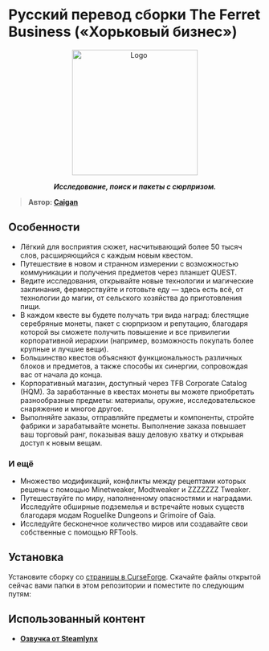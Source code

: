 # Русский перевод сборки The Ferret Business («Хорьковый бизнес»)

<p align="center"><img src="https://github.com/RushanM/Minecraft-Mods-Russian-Translation/blob/main/%D0%A0%D0%B0%D0%B7%D0%BD%D0%BE%D0%B5/the_ferret_business.png?raw=true" height="250" alt="Logo"></p>
<p align="center"><b><i>Исследование, поиск и пакеты с сюрпризом.</i></b></p>

> **Автор: [Caigan](https://github.com/CaiganMythFang)**

## Особенности
- Лёгкий для восприятия сюжет, насчитывающий более 50 тысяч слов, расширяющийся с каждым новым квестом.
- Путешествие в новом и странном измерении с возможностью коммуникации и получения предметов через планшет QUEST.
- Ведите исследования, открывайте новые технологии и магические заклинания, фермерствуйте и готовьте еду — здесь есть всё, от технологии до магии, от сельского хозяйства до приготовления пищи.
- В каждом квесте вы будете получать три вида наград: блестящие серебряные монеты, пакет с сюрпризом и репутацию, благодаря которой вы сможете получить повышение и все привилегии корпоративной иерархии (например, возможность покупать более крупные и лучшие вещи).
- Большинство квестов объясняют функциональность различных блоков и предметов, а также способы их синергии, сопровождая вас от начала до конца.
- Корпоративный магазин, доступный через TFB Corporate Catalog (HQM). За заработанные в квестах монеты вы можете приобретать разнообразные предметы: материалы, оружие, исследовательское снаряжение и многое другое.
- Выполняйте заказы, отправляйте предметы и компоненты, стройте фабрики и зарабатывайте монеты. Выполнение заказа повышает ваш торговый ранг, показывая вашу деловую хватку и открывая доступ к новым вещам.
### И ещё
- Множество модификаций, конфликты между рецептами которых решены с помощью Minetweaker, Modtweaker и ZZZZZZZ Tweaker.
- Путешествуйте по миру, наполненному опасностями и наградами. Исследуйте обширные подземелья и встречайте новых существ благодаря модам Roguelike Dungeons и Grimoire of Gaia.
- Исследуйте бесконечное количество миров или создавайте свои собственные с помощью RFTools.

## Установка

Установите сборку со [страницы в CurseForge](https://www.curseforge.com/minecraft/modpacks/the-ferret-business). Скачайте файлы открытой сейчас вами папки в этом репозитории и поместите по следующим путям:

## Использованный контент

- **[Озвучка от Steamlynx](https://www.youtube.com/watch?v=qq4r3cCpWaI)**